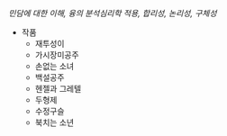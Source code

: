 _민담에 대한 이해, 융의 분석심리학 적용, 합리성, 논리성, 구체성_

- 작품
	- 재투성이
	- 가시장미공주
	- 손없는 소녀
	- 백설공주
	- 헨젤과 그레텔
	- 두형제
	- 수정구슬
	- 북치는 소년
